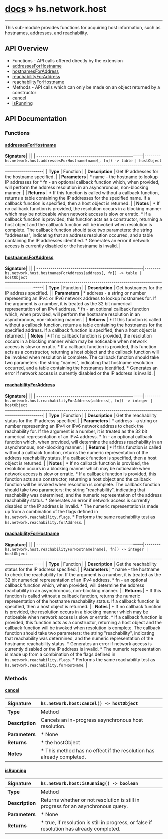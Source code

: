 # [docs](index.md) » hs.network.host
---

This sub-module provides functions for acquiring host information, such as hostnames, addresses, and reachability.

## API Overview
* Functions - API calls offered directly by the extension
 * [addressesForHostname](#addressesforhostname)
 * [hostnamesForAddress](#hostnamesforaddress)
 * [reachabilityForAddress](#reachabilityforaddress)
 * [reachabilityForHostname](#reachabilityforhostname)
* Methods - API calls which can only be made on an object returned by a constructor
 * [cancel](#cancel)
 * [isRunning](#isrunning)

## API Documentation

### Functions

#### [addressesForHostname](#addressesforhostname)
| <span style="float: left;">**Signature**</span> | <span style="float: left;">`hs.network.host.addressesForHostname(name[, fn]) -> table | hostObject` </span>                                                          |
| -----------------------------------------------------|---------------------------------------------------------------------------------------------------------|
| **Type**                                             | Function                                                                                         |
| **Description**                                      | Get IP addresses for the hostname specified.                                                                                         |
| **Parameters**                                       |  * name - the hostname to lookup IP addresses for * fn   - an optional callback function which, when provided, will perform the address resolution in an asynchronous, non-blocking manner.                                       |
| **Returns**                                          |  * If this function is called without a callback function, returns a table containing the IP addresses for the specified name.  If a callback function is specified, then a host object is returned.                                                |
| **Notes**                                            |  * If no callback function is provided, the resolution occurs in a blocking manner which may be noticeable when network access is slow or erratic. * If a callback function is provided, this function acts as a constructor, returning a host object and the callback function will be invoked when resolution is complete.  The callback function should take two parameters: the string "addresses", indicating that an address resolution occurred, and a table containing the IP addresses identified. * Generates an error if network access is currently disabled or the hostname is invalid.                                                      |

#### [hostnamesForAddress](#hostnamesforaddress)
| <span style="float: left;">**Signature**</span> | <span style="float: left;">`hs.network.host.hostnamesForAddress(address[, fn]) -> table | hostObject` </span>                                                          |
| -----------------------------------------------------|---------------------------------------------------------------------------------------------------------|
| **Type**                                             | Function                                                                                         |
| **Description**                                      | Get hostnames for the IP address specified.                                                                                         |
| **Parameters**                                       |  * address - a string or number representing an IPv4 or IPv6 network address to lookup hostnames for.  If the argument is a number, it is treated as the 32 bit numerical representation of an IPv4 address. * fn      - an optional callback function which, when provided, will perform the hostname resolution in an asynchronous, non-blocking manner.                                       |
| **Returns**                                          |  * If this function is called without a callback function, returns a table containing the hostnames for the specified address.  If a callback function is specified, then a host object is returned.                                                |
| **Notes**                                            |  * If no callback function is provided, the resolution occurs in a blocking manner which may be noticeable when network access is slow or erratic. * If a callback function is provided, this function acts as a constructor, returning a host object and the callback function will be invoked when resolution is complete.  The callback function should take two parameters: the string "names", indicating that hostname resolution occurred, and a table containing the hostnames identified. * Generates an error if network access is currently disabled or the IP address is invalid.                                                      |

#### [reachabilityForAddress](#reachabilityforaddress)
| <span style="float: left;">**Signature**</span> | <span style="float: left;">`hs.network.host.reachabilityForAddress(address[, fn]) -> integer | hostObject` </span>                                                          |
| -----------------------------------------------------|---------------------------------------------------------------------------------------------------------|
| **Type**                                             | Function                                                                                         |
| **Description**                                      | Get the reachability status for the IP address specified.                                                                                         |
| **Parameters**                                       |  * address - a string or number representing an IPv4 or IPv6 network address to check the reachability for.  If the argument is a number, it is treated as the 32 bit numerical representation of an IPv4 address. * fn      - an optional callback function which, when provided, will determine the address reachability in an asynchronous, non-blocking manner.                                       |
| **Returns**                                          |  * If this function is called without a callback function, returns the numeric representation of the address reachability status.  If a callback function is specified, then a host object is returned.                                                |
| **Notes**                                            |  * If no callback function is provided, the resolution occurs in a blocking manner which may be noticeable when network access is slow or erratic. * If a callback function is provided, this function acts as a constructor, returning a host object and the callback function will be invoked when resolution is complete.  The callback function should take two parameters: the string "reachability", indicating that reachability was determined, and the numeric representation of the address reachability status. * Generates an error if network access is currently disabled or the IP address is invalid. * The numeric representation is made up from a combination of the flags defined in `hs.network.reachability.flags`. * Performs the same reachability test as `hs.network.reachability.forAddress`.                                                      |

#### [reachabilityForHostname](#reachabilityforhostname)
| <span style="float: left;">**Signature**</span> | <span style="float: left;">`hs.network.host.reachabilityForHostname(name[, fn]) -> integer | hostObject` </span>                                                          |
| -----------------------------------------------------|---------------------------------------------------------------------------------------------------------|
| **Type**                                             | Function                                                                                         |
| **Description**                                      | Get the reachability status for the IP address specified.                                                                                         |
| **Parameters**                                       |  * name - the hostname to check the reachability for.  If the argument is a number, it is treated as the 32 bit numerical representation of an IPv4 address. * fn   - an optional callback function which, when provided, will determine the address reachability in an asynchronous, non-blocking manner.                                       |
| **Returns**                                          |  * If this function is called without a callback function, returns the numeric representation of the hostname reachability status.  If a callback function is specified, then a host object is returned.                                                |
| **Notes**                                            |  * If no callback function is provided, the resolution occurs in a blocking manner which may be noticeable when network access is slow or erratic. * If a callback function is provided, this function acts as a constructor, returning a host object and the callback function will be invoked when resolution is complete.  The callback function should take two parameters: the string "reachability", indicating that reachability was determined, and the numeric representation of the hostname reachability status. * Generates an error if network access is currently disabled or the IP address is invalid. * The numeric representation is made up from a combination of the flags defined in `hs.network.reachability.flags`. * Performs the same reachability test as `hs.network.reachability.forHostName`.                                                      |

### Methods

#### [cancel](#cancel)
| <span style="float: left;">**Signature**</span> | <span style="float: left;">`hs.network.host:cancel() -> hostObject` </span>                                                          |
| -----------------------------------------------------|---------------------------------------------------------------------------------------------------------|
| **Type**                                             | Method                                                                                         |
| **Description**                                      | Cancels an in-progress asynchronous host resolution.                                                                                         |
| **Parameters**                                       |  * None                                       |
| **Returns**                                          |  * the hostObject                                                |
| **Notes**                                            |  * This method has no effect if the resolution has already completed.                                                      |

#### [isRunning](#isrunning)
| <span style="float: left;">**Signature**</span> | <span style="float: left;">`hs.network.host:isRunning() -> boolean` </span>                                                          |
| -----------------------------------------------------|---------------------------------------------------------------------------------------------------------|
| **Type**                                             | Method                                                                                         |
| **Description**                                      | Returns whether or not resolution is still in progress for an asynchronous query.                                                                                         |
| **Parameters**                                       |  * None                                       |
| **Returns**                                          |  * true, if resolution is still in progress, or false if resolution has already completed.                                                |

